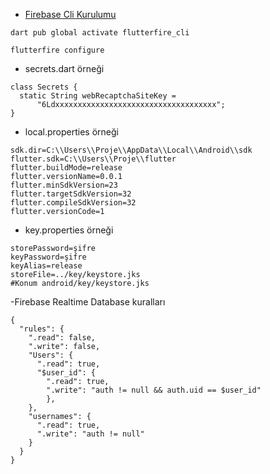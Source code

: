 - [Firebase Cli Kurulumu](https://firebase.google.com/docs/cli)

```
dart pub global activate flutterfire_cli
```

```
flutterfire configure
```

- secrets.dart örneği
```
class Secrets {
  static String webRecaptchaSiteKey =
      "6Ldxxxxxxxxxxxxxxxxxxxxxxxxxxxxxxxxxxxx";
}
```

- local.properties örneği
```
sdk.dir=C:\\Users\\Proje\\AppData\\Local\\Android\\sdk
flutter.sdk=C:\\Users\\Proje\\flutter
flutter.buildMode=release
flutter.versionName=0.0.1
flutter.minSdkVersion=23
flutter.targetSdkVersion=32
flutter.compileSdkVersion=32
flutter.versionCode=1
```

- key.properties örneği
```
storePassword=şifre
keyPassword=şifre
keyAlias=release
storeFile=../key/keystore.jks
#Konum android/key/keystore.jks
```

-Firebase Realtime Database kuralları
```
{
  "rules": {
    ".read": false,
    ".write": false,
    "Users": {
      ".read": true,
      "$user_id": {
      	".read": true,
      	".write": "auth != null && auth.uid == $user_id"
    	},
    },
    "usernames": {
      ".read": true,
      ".write": "auth != null"
    }
  }
}
```